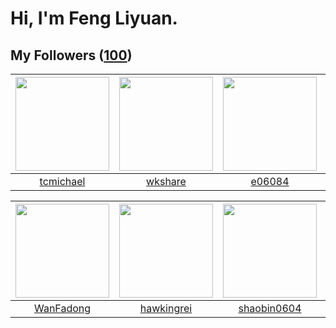 # Hi, I'm Feng Liyuan.

## My Followers ([100](https://github.com/SunRunAway?tab=followers))

| <img src="https://avatars.githubusercontent.com/u/1506474?v=4" width="150" height="150" /> | <img src="https://avatars.githubusercontent.com/u/2918384?v=4" width="150" height="150" /> | <img src="https://avatars.githubusercontent.com/u/24450527?v=4" width="150" height="150" /> | <img src="https://avatars.githubusercontent.com/u/9254545?v=4" width="150" height="150" /> |
| :----------------------------------------------------------------------------------------: | :----------------------------------------------------------------------------------------: | :-----------------------------------------------------------------------------------------: | :----------------------------------------------------------------------------------------: |
|                          [tcmichael](https://github.com/tcmichael)                         |                            [wkshare](https://github.com/wkshare)                           |                             [e06084](https://github.com/e06084)                             |                            [sunl888](https://github.com/sunl888)                           |

| <img src="https://avatars.githubusercontent.com/u/10414494?v=4" width="150" height="150" /> | <img src="https://avatars.githubusercontent.com/u/3427324?v=4" width="150" height="150" /> | <img src="https://avatars.githubusercontent.com/u/10383?v=4" width="150" height="150" /> | <img src="https://avatars.githubusercontent.com/u/4661589?v=4" width="150" height="150" /> |
| :-----------------------------------------------------------------------------------------: | :----------------------------------------------------------------------------------------: | :--------------------------------------------------------------------------------------: | :----------------------------------------------------------------------------------------: |
|                          [WanFadong](https://github.com/WanFadong)                          |                         [hawkingrei](https://github.com/hawkingrei)                        |                       [shaobin0604](https://github.com/shaobin0604)                      |                      [IceCoffee2013](https://github.com/IceCoffee2013)                     |